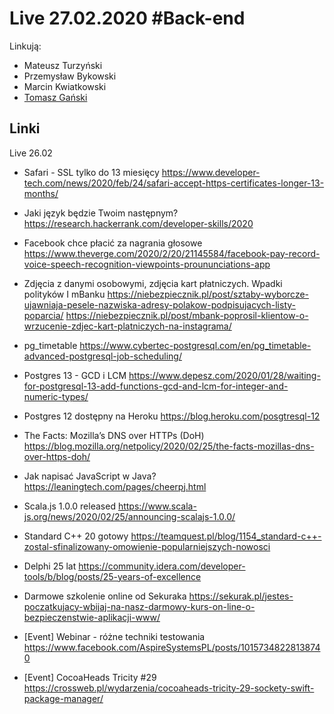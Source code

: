 # Live 27.02.2020 #Back-end

Linkują:
- Mateusz Turzyński
- Przemysław Bykowski
- Marcin Kwiatkowski
- [Tomasz Gański](https://www.linkedin.com/in/tomaszganski)

## Linki

Live 26.02
* Safari - SSL tylko do 13 miesięcy
  https://www.developer-tech.com/news/2020/feb/24/safari-accept-https-certificates-longer-13-months/

* Jaki język będzie Twoim następnym?
  https://research.hackerrank.com/developer-skills/2020

* Facebook chce płacić za nagrania głosowe
  https://www.theverge.com/2020/2/20/21145584/facebook-pay-record-voice-speech-recognition-viewpoints-proununciations-app

* Zdjęcia z danymi osobowymi, zdjęcia kart płatniczych. Wpadki polityków I mBanku
  https://niebezpiecznik.pl/post/sztaby-wyborcze-ujawniaja-pesele-nazwiska-adresy-polakow-podpisujacych-listy-poparcia/
https://niebezpiecznik.pl/post/mbank-poprosil-klientow-o-wrzucenie-zdjec-kart-platniczych-na-instagrama/

* pg_timetable
  https://www.cybertec-postgresql.com/en/pg_timetable-advanced-postgresql-job-scheduling/

* Postgres 13 - GCD i LCM
  https://www.depesz.com/2020/01/28/waiting-for-postgresql-13-add-functions-gcd-and-lcm-for-integer-and-numeric-types/

* Postgres 12 dostępny na Heroku
  https://blog.heroku.com/posgtresql-12

* The Facts: Mozilla’s DNS over HTTPs (DoH)
  https://blog.mozilla.org/netpolicy/2020/02/25/the-facts-mozillas-dns-over-https-doh/

* Jak napisać JavaScript w Java?
  https://leaningtech.com/pages/cheerpj.html

* Scala.js 1.0.0 released
  https://www.scala-js.org/news/2020/02/25/announcing-scalajs-1.0.0/

* Standard C++ 20 gotowy
  https://teamquest.pl/blog/1154_standard-c++-zostal-sfinalizowany-omowienie-popularniejszych-nowosci

* Delphi 25 lat
  https://community.idera.com/developer-tools/b/blog/posts/25-years-of-excellence

* Darmowe szkolenie online od Sekuraka
  https://sekurak.pl/jestes-poczatkujacy-wbijaj-na-nasz-darmowy-kurs-on-line-o-bezpieczenstwie-aplikacji-www/

* [Event] Webinar - różne techniki testowania
  https://www.facebook.com/AspireSystemsPL/posts/10157348228138740

* [Event] CocoaHeads Tricity #29
  https://crossweb.pl/wydarzenia/cocoaheads-tricity-29-sockety-swift-package-manager/
